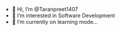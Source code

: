 - 👋 Hi, I’m @Taranpreet1407
- 👀 I’m interested in Software Development
- 🌱 I’m currently on learning mode...


<!---
Taranpreet1407/Taranpreet1407 is a ✨ special ✨ repository because its `README.md` (this file) appears on your GitHub profile.
You can click the Preview link to take a look at your changes.
--->
